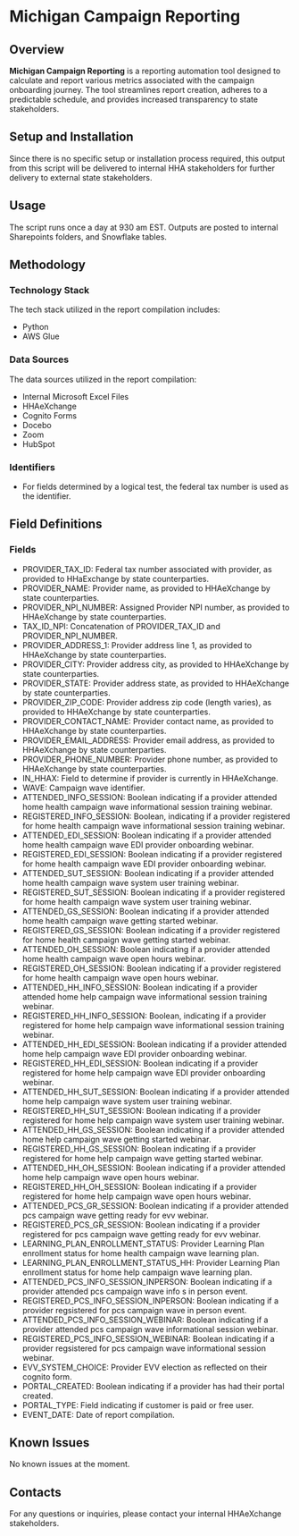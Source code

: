 # Michigan Campaign Reporting

## Overview

**Michigan Campaign Reporting** is a reporting automation tool designed to calculate and report various metrics associated with the campaign onboarding journey. The tool streamlines report creation, adheres to a predictable schedule, and provides increased transparency to state stakeholders.

## Setup and Installation

Since there is no specific setup or installation process required, this output from this script will be delivered to internal HHA stakeholders for further delivery to external state stakeholders.

## Usage

The script runs once a day at 930 am EST. Outputs are posted to internal Sharepoints folders, and Snowflake tables.

## Methodology
### Technology Stack
The tech stack utilized in the report compilation includes:
  - Python
  - AWS Glue

### Data Sources
The data sources utilized in the report compilation:
  - Internal Microsoft Excel Files
  - HHAeXchange
  - Cognito Forms
  - Docebo
  - Zoom
  - HubSpot
    
### Identifiers
  - For fields determined by a logical test, the federal tax number is used as the identifier.

## Field Definitions
### Fields
- PROVIDER_TAX_ID: Federal tax number associated with provider, as provided to HHaExchange by state counterparties.
- PROVIDER_NAME: Provider name, as provided to HHAeXchange by state counterparties.
- PROVIDER_NPI_NUMBER: Assigned Provider NPI number, as provided to HHAeXchange by state counterparties.
- TAX_ID_NPI: Concatenation of PROVIDER_TAX_ID and PROVIDER_NPI_NUMBER.
- PROVIDER_ADDRESS_1: Provider address line 1, as provided to HHAeXchange by state counterparties.
- PROVIDER_CITY: Provider address city, as provided to HHAeXchange by state counterparties.
- PROVIDER_STATE: Provider address state, as provided to HHAeXchange by state counterparties.
- PROVIDER_ZIP_CODE: Provider address zip code (length varies), as provided to HHAeXchange by state counterparties.
- PROVIDER_CONTACT_NAME: Provider contact name, as provided to HHAeXchange by state counterparties.
- PROVIDER_EMAIL_ADDRESS: Provider email address, as provided to HHAeXchange by state counterparties.
- PROVIDER_PHONE_NUMBER: Provider phone number, as provided to HHAeXchange by state counterparties.
- IN_HHAX: Field to determine if provider is currently in HHAeXchange.
- WAVE: Campaign wave identifier.
- ATTENDED_INFO_SESSION: Boolean indicating if a provider attended home health campaign wave informational session training webinar.
- REGISTERED_INFO_SESSION: Boolean, indicating if a provider registered for home health campaign wave informational session training webinar.
- ATTENDED_EDI_SESSION: Boolean indicating if a provider attended home health campaign wave EDI provider onboarding webinar.
- REGISTERED_EDI_SESSION: Boolean indicating if a provider registered for home health campaign wave EDI provider onboarding webinar.
- ATTENDED_SUT_SESSION: Boolean indicating if a provider attended home health campaign wave system user training webinar.
- REGISTERED_SUT_SESSION: Boolean indicating if a provider registered for home health campaign wave system user training webinar.
- ATTENDED_GS_SESSION: Boolean indicating if a provider attended home health campaign wave getting started webinar.
- REGISTERED_GS_SESSION: Boolean indicating if a provider registered for home health campaign wave getting started webinar.
- ATTENDED_OH_SESSION: Boolean indicating if a provider attended home health campaign wave open hours webinar.
- REGISTERED_OH_SESSION: Boolean indicating if a provider registered for home health campaign wave open hours webinar.
- ATTENDED_HH_INFO_SESSION: Boolean indicating if a provider attended home help campaign wave informational session training webinar.
- REGISTERED_HH_INFO_SESSION: Boolean, indicating if a provider registered for home help campaign wave informational session training webinar.
- ATTENDED_HH_EDI_SESSION: Boolean indicating if a provider attended home help campaign wave EDI provider onboarding webinar.
- REGISTERED_HH_EDI_SESSION: Boolean indicating if a provider registered for home help campaign wave EDI provider onboarding webinar.
- ATTENDED_HH_SUT_SESSION: Boolean indicating if a provider attended home help campaign wave system user training webinar.
- REGISTERED_HH_SUT_SESSION: Boolean indicating if a provider registered for home help campaign wave system user training webinar.
- ATTENDED_HH_GS_SESSION: Boolean indicating if a provider attended home help campaign wave getting started webinar.
- REGISTERED_HH_GS_SESSION: Boolean indicating if a provider registered for home help campaign wave getting started webinar.
- ATTENDED_HH_OH_SESSION: Boolean indicating if a provider attended home help campaign wave open hours webinar.
- REGISTERED_HH_OH_SESSION: Boolean indicating if a provider registered for home help campaign wave open hours webinar.
- ATTENDED_PCS_GR_SESSION: Boolean indicating if a provider attended pcs campaign wave getting ready for evv webinar.
- REGISTERED_PCS_GR_SESSION: Boolean indicating if a provider registered for pcs campaign wave getting ready for evv webinar.
- LEARNING_PLAN_ENROLLMENT_STATUS: Provider Learning Plan enrollment status for home health campaign wave learning plan.
- LEARNING_PLAN_ENROLLMENT_STATUS_HH: Provider Learning Plan enrollment status for home help campaign wave learning plan.
- ATTENDED_PCS_INFO_SESSION_INPERSON: Boolean indicating if a provider attended pcs campaign wave info s in person event.
- REGISTERED_PCS_INFO_SESSION_INPERSON: Boolean indicating if a provider regsistered for pcs campaign wave in person event.
- ATTENDED_PCS_INFO_SESSION_WEBINAR: Boolean indicating if a provider attended pcs campaign wave informational session webinar.
- REGISTERED_PCS_INFO_SESSION_WEBINAR: Boolean indicating if a provider regsistered for pcs campaign wave informational session webinar.
- EVV_SYSTEM_CHOICE: Provider EVV election as reflected on their cognito form.
- PORTAL_CREATED: Boolean indicating if a provider has had their portal created.
- PORTAL_TYPE: Field indicating if customer is paid or free user.
- EVENT_DATE: Date of report compilation.

## Known Issues

No known issues at the moment.

## Contacts

For any questions or inquiries, please contact your internal HHAeXchange stakeholders.
